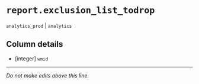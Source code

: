 # `report.exclusion_list_todrop`
`analytics_prod` | `analytics`

## Column details
* [integer]   `wmid`

-------------------------------------------------------------------------------
*Do not make edits above this line.*

